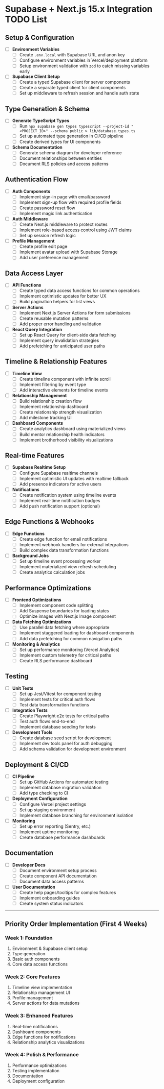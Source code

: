 # Supabase + Next.js 15.x Integration TODO List

## Setup & Configuration

- [ ] **Environment Variables**
  - [ ] Create `.env.local` with Supabase URL and anon key
  - [ ] Configure environment variables in Vercel/deployment platform
  - [ ] Setup environment validation with `zod` to catch missing variables early

- [ ] **Supabase Client Setup**
  - [ ] Create a typed Supabase client for server components
  - [ ] Create a separate typed client for client components
  - [ ] Set up middleware to refresh session and handle auth state

## Type Generation & Schema

- [ ] **Generate TypeScript Types**
  - [ ] Run `npx supabase gen types typescript --project-id "<PROJECT_ID>" --schema public > lib/database.types.ts`
  - [ ] Set up automated type generation in CI/CD pipeline
  - [ ] Create derived types for UI components

- [ ] **Schema Documentation**
  - [ ] Generate schema diagram for developer reference
  - [ ] Document relationships between entities
  - [ ] Document RLS policies and access patterns

## Authentication Flow

- [ ] **Auth Components**
  - [ ] Implement sign-in page with email/password
  - [ ] Implement sign-up flow with required profile fields
  - [ ] Create password reset flow
  - [ ] Implement magic link authentication

- [ ] **Auth Middleware**
  - [ ] Create Next.js middleware to protect routes
  - [ ] Implement role-based access control using JWT claims
  - [ ] Set up session refresh logic

- [ ] **Profile Management**
  - [ ] Create profile edit page
  - [ ] Implement avatar upload with Supabase Storage
  - [ ] Add user preference management

## Data Access Layer

- [ ] **API Functions**
  - [ ] Create typed data access functions for common operations
  - [ ] Implement optimistic updates for better UX
  - [ ] Build pagination helpers for list views

- [ ] **Server Actions**
  - [ ] Implement Next.js Server Actions for form submissions
  - [ ] Create reusable mutation patterns
  - [ ] Add proper error handling and validation

- [ ] **React Query Integration**
  - [ ] Set up React Query for client-side data fetching
  - [ ] Implement query invalidation strategies
  - [ ] Add prefetching for anticipated user paths

## Timeline & Relationship Features

- [ ] **Timeline View**
  - [ ] Create timeline component with infinite scroll
  - [ ] Implement filtering by event type
  - [ ] Add interactive elements for timeline events

- [ ] **Relationship Management**
  - [ ] Build relationship creation flow
  - [ ] Implement relationship dashboard
  - [ ] Create relationship strength visualization
  - [ ] Add milestone tracking UI

- [ ] **Dashboard Components**
  - [ ] Create analytics dashboard using materialized views
  - [ ] Build mentor relationship health indicators
  - [ ] Implement brotherhood visibility visualizations

## Real-time Features

- [ ] **Supabase Realtime Setup**
  - [ ] Configure Supabase realtime channels
  - [ ] Implement optimistic UI updates with realtime fallback
  - [ ] Add presence indicators for active users

- [ ] **Notifications**
  - [ ] Create notification system using timeline events
  - [ ] Implement real-time notification badges
  - [ ] Add push notification support (optional)

## Edge Functions & Webhooks

- [ ] **Edge Functions**
  - [ ] Create edge function for email notifications
  - [ ] Implement webhook handlers for external integrations
  - [ ] Build complex data transformation functions

- [ ] **Background Jobs**
  - [ ] Set up timeline event processing worker
  - [ ] Implement materialized view refresh scheduling
  - [ ] Create analytics calculation jobs

## Performance Optimizations

- [ ] **Frontend Optimizations**
  - [ ] Implement component code splitting
  - [ ] Add Suspense boundaries for loading states
  - [ ] Optimize images with Next.js Image component

- [ ] **Data Fetching Optimizations**
  - [ ] Use parallel data fetching where appropriate
  - [ ] Implement staggered loading for dashboard components
  - [ ] Add data prefetching for common navigation paths

- [ ] **Monitoring & Analytics**
  - [ ] Set up performance monitoring (Vercel Analytics)
  - [ ] Implement custom telemetry for critical paths
  - [ ] Create RLS performance dashboard

## Testing

- [ ] **Unit Tests**
  - [ ] Set up Jest/Vitest for component testing
  - [ ] Implement tests for critical auth flows
  - [ ] Test data transformation functions

- [ ] **Integration Tests**
  - [ ] Create Playwright e2e tests for critical paths
  - [ ] Test auth flows end-to-end
  - [ ] Implement database seeding for tests

- [ ] **Development Tools**
  - [ ] Create database seed script for development
  - [ ] Implement dev tools panel for auth debugging
  - [ ] Add schema validation for development environment

## Deployment & CI/CD

- [ ] **CI Pipeline**
  - [ ] Set up GitHub Actions for automated testing
  - [ ] Implement database migration validation
  - [ ] Add type checking to CI

- [ ] **Deployment Configuration**
  - [ ] Configure Vercel project settings
  - [ ] Set up staging environment
  - [ ] Implement database branching for environment isolation

- [ ] **Monitoring**
  - [ ] Set up error reporting (Sentry, etc.)
  - [ ] Implement uptime monitoring
  - [ ] Create database performance dashboards

## Documentation

- [ ] **Developer Docs**
  - [ ] Document environment setup process
  - [ ] Create component API documentation
  - [ ] Document data access patterns

- [ ] **User Documentation**
  - [ ] Create help pages/tooltips for complex features
  - [ ] Implement onboarding guides
  - [ ] Create system status indicators

---

## Priority Order Implementation (First 4 Weeks)

### Week 1: Foundation
1. Environment & Supabase client setup
2. Type generation
3. Basic auth components
4. Core data access functions

### Week 2: Core Features
1. Timeline view implementation
2. Relationship management UI
3. Profile management
4. Server actions for data mutations

### Week 3: Enhanced Features
1. Real-time notifications
2. Dashboard components
3. Edge functions for notifications
4. Relationship analytics visualizations

### Week 4: Polish & Performance
1. Performance optimizations
2. Testing implementation
3. Documentation
4. Deployment configuration
